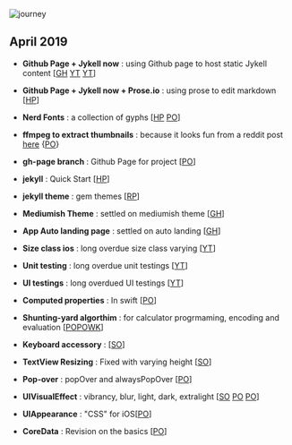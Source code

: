 
![journey]({{site.baseurl}}/assets/images/journey-4.jpg)

## April 2019
- **Github Page + Jykell now** : using Github page to host static Jykell content [[GH](https://github.com/barryclark/jekyll-now) [YT](https://www.youtube.com/watch?v=nN6QuNqmAwk) [YT](https://www.youtube.com/watch?v=iWowJBRMtpc)]
- **Github Page + Jykell now + Prose.io** : using prose to edit markdown [[HP](https://prose.io)]
- **Nerd Fonts** : a collection of gyphs [[HP](http://nerdfonts.com/#cheat-sheet) [PO](https://medium.com/the-code-review/nerd-fonts-how-to-install-configure-and-remove-programming-fonts-on-a-mac-178833b9daf3)]
- **ffmpeg to extract thumbnails** : because it looks fun from a reddit post [here](https://www.reddit.com/r/dankmemes/comments/bcylux/has_science_gone_too_far_ok_mods_have_left_look/) {[PO](https://www.bugcodemaster.com/article/extract-images-frame-frame-video-file-using-ffmpeg)}
- **gh-page branch** : Github Page for project [[PO](https://help.github.com/en/articles/creating-project-pages-using-the-command-line)]
- **jekyll** : Quick Start [[HP](https://jekyllrb.com/docs/)]
- **jekyll theme** : gem themes [[RP](https://rubygems.org/search?utf8=%E2%9C%93&query=jekyll-theme)]
- **Mediumish Theme** : settled on mediumish theme [[GH](https://github.com/wowthemesnet/mediumish-theme-jekyll/)]
- **App Auto landing page** : settled on auto landing [[GH](https://github.com/emilbaehr/automatic-app-landing-page)]
- **Size class ios** : long overdue size class varying [[YT](https://www.youtube.com/watch?v=v2ZbzCDd1bU)]
- **Unit testing** : long overdue unit testings [[YT](https://www.youtube.com/watch?v=fR9QR-WSNK0)]
- **UI testings** : long overdued UI testings [[YT](https://www.youtube.com/watch?time_continue=7&v=rmKbsQ41wVY)]

- **Computed properties** : In swift [[PO](https://medium.com/@micosmin/swift-computed-properties-2a8fd9f88d6)]
- **Shunting-yard algorthim** : for calculator progrmaming, encoding and evaluation [[PO](https://interactivepython.org/runestone/static/pythonds/BasicDS/InfixPrefixandPostfixExpressions.html)[PO](http://www.oxfordmathcenter.com/drupal7/node/628)[WK](https://en.wikipedia.org/wiki/Shunting-yard_algorithm)]
- **Keyboard accessory** : [[SO](https://stackoverflow.com/questions/35689528/add-a-view-on-top-of-the-keyboard-using-inputaccessoryview-swift#35689635)]
- **TextView Resizing** : Fixed with varying height [[SO](https://stackoverflow.com/questions/50467/how-do-i-size-a-uitextview-to-its-content)]
- **Pop-over** : popOver and alwaysPopOver [[PO](https://www.ralfebert.de/ios-examples/uikit/choicepopover/)]
- **UIVisualEffect** : vibrancy, blur, light, dark, extralight [[SO](https://stackoverflow.com/questions/24067719/how-to-use-uivisualeffectview) [PO](http://www.hangge.com/blog/cache/detail_1135.html) [PO](https://viblo.asia/p/tim-hieu-ve-visual-effect-trong-ios-blur-vibrancy-effect-roaerwEbkRM)]
- **UIAppearance** : "CSS" for iOS[[PO](https://nshipster.com/uiappearance/)]
- **CoreData** :  Revision on the basics [[PO](https://www.bobthedeveloper.io/blog/beginner-guide-to-core-data-in-swift)]


<!-- - <details><summary>App Auto landing page</summary> settled on auto landing <a href="https://github.com/emilbaehr/automatic-app-landing-page">[GH]</a></details> -->

